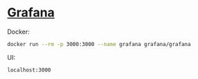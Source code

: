 # [Grafana](https://grafana.com/)

Docker:

```sh
docker run --rm -p 3000:3000 --name grafana grafana/grafana
```

UI:

```
localhost:3000
```
